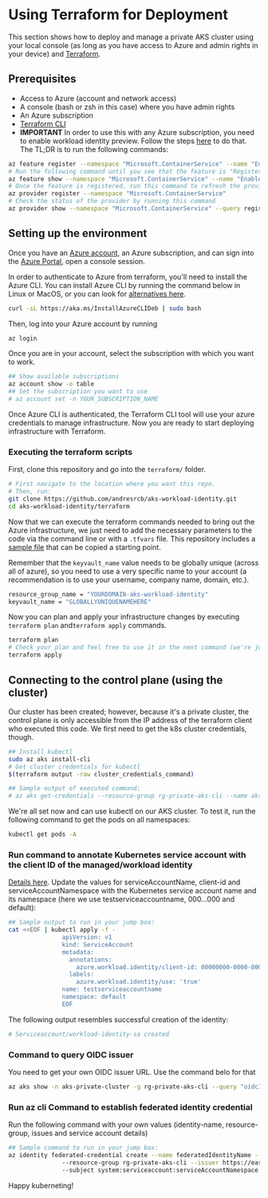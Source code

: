 # Using Terraform for Deployment
This section shows how to deploy and manage a private AKS cluster using your local console (as long as you have access to Azure and admin rights in your device) and [Terraform](https://www.terraform.io/).

## Prerequisites
- Access to Azure (account and network access)
- A console (bash or zsh in this case) where you have admin rights
- An Azure subscription
- [Terraform CLI](https://www.terraform.io/downloads)
- **IMPORTANT** In order to use this with any Azure subscription, you need to enable workload identity preview. Follow the steps [here](https://learn.microsoft.com/en-us/azure/aks/workload-identity-deploy-cluster#register-the-enableworkloadidentitypreview-feature-flag) to do that. The TL;DR is to run the following commands:
```sh
az feature register --namespace "Microsoft.ContainerService" --name "EnableWorkloadIdentityPreview"
# Run the following command until you see that the feature is "Registered" (will take a few minutes)
az feature show --namespace "Microsoft.ContainerService" --name "EnableWorkloadIdentityPreview"
# Once the feature is registered, run this command to refresh the provider registration
az provider register --namespace "Microsoft.ContainerService"
# Check the status of the provider by running this command
az provider show --namespace "Microsoft.ContainerService" --query registrationState
```


## Setting up the environment
Once you have an [Azure account](https://azure.microsoft.com/en-us/free/search/), an Azure subscription, and can sign into the [Azure Portal](https://portal.azure.com/), open a console session.

In order to authenticate to Azure from terraform, you'll need to install the Azure CLI. You can install Azure CLI by running the command below in Linux or MacOS, or you can look for [alternatives here](https://docs.microsoft.com/en-us/cli/azure/install-azure-cli).
```sh
curl -sL https://aka.ms/InstallAzureCLIDeb | sudo bash
```

Then, log into your Azure account by running
```sh
az login
```

Once you are in your account, select the subscription with which you want to work.
```sh
## Show available subscriptions
az account show -o table
## Set the subscription you want to use
# az account set -n YOUR_SUBSCRIPTION_NAME
```

Once Azure CLI is authenticated, the Terraform CLI tool will use your azure credentials to manage infrastructure. Now you are ready to start deploying infrastructure with Terraform.

### Executing the terraform scripts
First, clone this repository and go into the `terraform/` folder.

```sh
# First navigate to the location where you want this repo.
# Then, run:
git clone https://github.com/andresrcb/aks-workload-identity.git
cd aks-workload-identity/terraform
```

Now that we can execute the terraform commands needed to bring out the Azure infrastructure, we just need to add the necessary parameters to the code via the command line or with a `.tfvars` file. This repository includes a [sample file](/terraform/terraform.tfvars.sample) that can be copied a starting point.

Remember that the `keyvault_name` value needs to be globally unique (across all of azure), so you need to use a very specific name to your account (a recommendation is to use your username, company name, domain, etc.).

```sh
resource_group_name = "YOURDOMAIN-aks-workload-identity"
keyvault_name = "GLOBALLYUNIQUENAMEHERE"
```

Now you can plan and apply your infrastructure changes by executing `terraform plan` and`terraform apply` commands.

```sh
terraform plan
# Check your plan and feel free to use it in the next command (we're just running apply as-is)
terraform apply
```

## Connecting to the control plane (using the cluster)
Our cluster has been created; however, because it's a private cluster, the control plane is only accessible from the IP address of the terraform client who executed this code. We first need to get the k8s cluster credentials, though.

```sh
## Install kubectl
sudo az aks install-cli
# Get cluster credentials for kubectl
$(terraform output -raw cluster_credentials_command)

## Sample output of executed command:
# az aks get-credentials --resource-group rg-private-aks-cli --name aks-private-cluster
```

We're all set now and can use kubectl on our AKS cluster. To test it, run the following command to get the pods on all namespaces:

```sh
kubectl get pods -A
```

### Run command to annotate Kubernetes service account with the client ID of the managed/workload identity
[Details here](https://learn.microsoft.com/en-us/azure/aks/workload-identity-deploy-cluster).
Update the values for serviceAccountName, client-id and serviceAccountNamespace with the Kubernetes service account name and its namespace (here we use testserviceaccountname, 000...000 and default):
```sh
## Sample output to run in your jump box:
cat <<EOF | kubectl apply -f -
               apiVersion: v1
               kind: ServiceAccount
               metadata:
                 annotations:
                   azure.workload.identity/client-id: 00000000-0000-0000-0000-000000000000
                 labels:
                   azure.workload.identity/use: 'true'
               name: testserviceaccountname
               namespace: default
               EOF
```
The following output resembles successful creation of the identity:
```sh
# Serviceaccount/workload-identity-sa created
```

### Command to query OIDC issuer
You need to get your own OIDC issuer URL. Use the command belo for that
```sh
az aks show -n aks-private-cluster -g rg-private-aks-cli --query "oidcIssuerProfile.issuerUrl" -otsv
```

### Run az cli Command to establish federated identity credential
Run the following command with your own values (identity-name, resource-group, issues and service account details)

```sh
## Sample command to run in your jump box:
az identity federated-credential create --name federatedIdentityName --identity-name cosmosdb_identity
               --resource-group rg-private-aks-cli --issuer https://eastus.oic.prod-aks.azure.com/0000000-0000-0000-0000-000000000000/0000000-0000-0000-0000-000000000000/
               --subject system:serviceaccount:serviceAccountNamespace:testserviceaccountname
```

Happy kuberneting!
